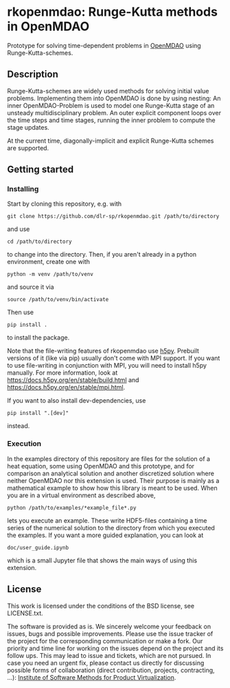 # rkopenmdao: Runge-Kutta methods in OpenMDAO

Prototype for solving time-dependent problems in [OpenMDAO](https://openmdao.org/) using Runge-Kutta-schemes.

## Description

Runge-Kutta-schemes are widely used methods for solving initial value problems. Implementing them into OpenMDAO is done by using nesting:
An inner OpenMDAO-Problem is used to model one Runge-Kutta stage of an unsteady multidisciplinary problem.
An outer explicit component loops over the time steps and time stages, running the inner problem to compute the stage updates.

At the current time, diagonally-implicit and explicit Runge-Kutta schemes are supported.

## Getting started

### Installing

Start by cloning this repository, e.g. with

    git clone https://github.com/dlr-sp/rkopenmdao.git /path/to/directory

and use

    cd /path/to/directory

to change into the directory.
Then, if you aren't already in a python environment, create one with

    python -m venv /path/to/venv

and source it via

    source /path/to/venv/bin/activate

Then use

    pip install .

to install the package.

Note that the file-writing features of rkopenmdao use [h5py](https://docs.h5py.org/en/stable/index.html). 
Prebuilt versions of it (like via pip) usually don't come with MPI support.
If you want to use file-writing in conjunction with MPI, you will need to install h5py manually.
For more information, look at https://docs.h5py.org/en/stable/build.html and https://docs.h5py.org/en/stable/mpi.html.

If you want to also install dev-dependencies, use

    pip install ".[dev]"

instead.
### Execution

In the examples directory of this repository are files for the solution of a heat equation, some using OpenMDAO and this prototype, and for comparison an analytical solution and another discretized solution where neither OpenMDAO nor this extension is used.
Their purpose is mainly as a mathematical example to show how this library is meant to be used.
When you are in a virtual environment as described above,

    python /path/to/examples/*example_file*.py

lets you execute an example. These write HDF5-files containing a time series of the numerical solution to the directory from which you executed the examples.
If you want a more guided explanation, you can look at

    doc/user_guide.ipynb

which is a small Jupyter file that shows the main ways of using this extension.
## License

This work is licensed under the conditions of the BSD license, see LICENSE.txt.

The software is provided as is.
We sincerely welcome your feedback on issues, bugs and possible improvements.
Please use the issue tracker of the project for the corresponding communication or make a fork.
Our priority and time line for working on the issues depend on the project and its follow ups.
This may lead to issue and tickets, which are not pursued.
In case you need an urgent fix, please contact us directly for discussing possible forms of collaboration (direct contribution, projects, contracting, ...): [Institute of Software Methods for Product Virtualization](https://www.dlr.de/sp).

